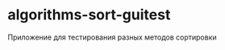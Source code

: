 algorithms-sort-guitest
=======================

Приложение для тестирования разных методов сортировки